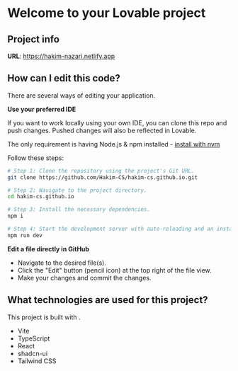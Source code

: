 # Welcome to your Lovable project

## Project info

**URL**: https://hakim-nazari.netlify.app

## How can I edit this code?
   
There are several ways of editing your application.

 
**Use your preferred IDE**

If you want to work locally using your own IDE, you can clone this repo and push changes. Pushed changes will also be reflected in Lovable.

The only requirement is having Node.js & npm installed - [install with nvm](https://github.com/nvm-sh/nvm#installing-and-updating)

Follow these steps:

```sh
# Step 1: Clone the repository using the project's Git URL.
git clone https://github.com/Hakim-CS/hakim-cs.github.io.git

# Step 2: Navigate to the project directory.
cd hakim-cs.github.io

# Step 3: Install the necessary dependencies.
npm i

# Step 4: Start the development server with auto-reloading and an instant preview.
npm run dev
```

**Edit a file directly in GitHub**

- Navigate to the desired file(s).
- Click the "Edit" button (pencil icon) at the top right of the file view.
- Make your changes and commit the changes.


## What technologies are used for this project?

This project is built with .

- Vite
- TypeScript
- React
- shadcn-ui
- Tailwind CSS


